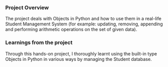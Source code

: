 ### Project Overview

 The project deals with Objects in Python and how to use them in a real-life Student Management System (for example: updating, removing, appending and performing arithmetic operations on the set of given data).


### Learnings from the project

 Through this hands-on project, I thoroughly learnt using the built-in type Objects in Python in various ways by managing the Student database.


